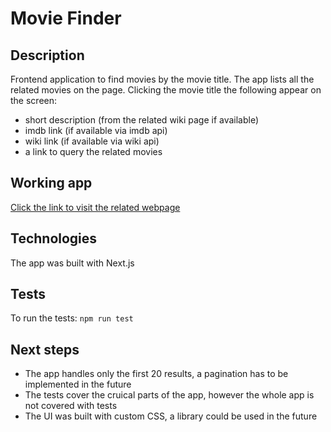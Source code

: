 # Movie Finder

## Description
Frontend application to find movies by the movie title.
The app lists all the related movies on the page.
Clicking the movie title the following appear on the screen:
- short description (from the related wiki page if available)
- imdb link (if available via imdb api)
- wiki link (if available via wiki api)
- a link to query the related movies

## Working app
[Click the link to visit the related webpage](https://movie-finde.herokuapp.com/)

## Technologies
The app was built  with Next.js

## Tests
To run the tests: `npm run test`

## Next steps
- The app handles only the first 20 results, a pagination has to be implemented in the future
- The tests cover the cruical parts of the app, however the whole app is not covered with tests
- The UI was built with custom CSS, a library could be used in the future



